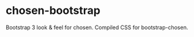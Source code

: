 chosen-bootstrap
================

Bootstrap  3 look &amp; feel for chosen. Compiled CSS for bootstrap-chosen.
